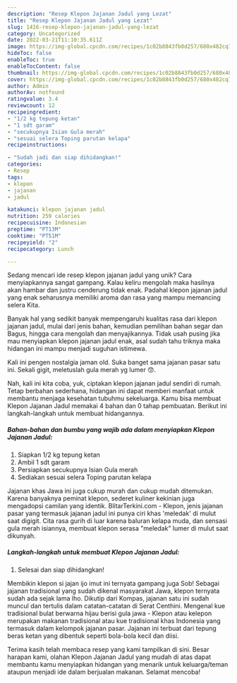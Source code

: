 ```yaml
---
description: "Resep Klepon Jajanan Jadul yang Lezat"
title: "Resep Klepon Jajanan Jadul yang Lezat"
slug: 1416-resep-klepon-jajanan-jadul-yang-lezat
category: Uncategorized
date: 2022-03-21T11:10:35.611Z
image: https://img-global.cpcdn.com/recipes/1c02b8843fb0d257/680x482cq70/klepon-jajanan-jadul-foto-resep-utama.jpg
hideToc: false
enableToc: true
enableTocContent: false
thumbnail: https://img-global.cpcdn.com/recipes/1c02b8843fb0d257/680x482cq70/klepon-jajanan-jadul-foto-resep-utama.jpg
cover: https://img-global.cpcdn.com/recipes/1c02b8843fb0d257/680x482cq70/klepon-jajanan-jadul-foto-resep-utama.jpg
author: Admin
authorAv: notfound
ratingvalue: 3.4
reviewcount: 12
recipeingredient:
- "1/2 kg tepung ketan"
- "1 sdt garam"
- "secukupnya Isian Gula merah"
- "sesuai selera Toping parutan kelapa"
recipeinstructions:

- "Sudah jadi dan siap dihidangkan!"
categories:
- Resep
tags:
- klepon
- jajanan
- jadul

katakunci: klepon jajanan jadul 
nutrition: 259 calories
recipecuisine: Indonesian
preptime: "PT13M"
cooktime: "PT51M"
recipeyield: "2"
recipecategory: Lunch

---
```





Sedang mencari ide resep klepon jajanan jadul yang unik? Cara menyiapkannya sangat gampang. Kalau keliru mengolah maka hasilnya akan hambar dan justru cenderung tidak enak. Padahal klepon jajanan jadul yang enak seharusnya memiliki aroma dan rasa yang mampu memancing selera Kita.





Banyak hal yang sedikit banyak mempengaruhi kualitas rasa dari klepon jajanan jadul, mulai dari jenis bahan, kemudian pemilihan bahan segar dan Bagus, hingga cara mengolah dan menyajikannya. Tidak usah pusing jika mau menyiapkan klepon jajanan jadul enak,      asal sudah tahu triknya maka hidangan ini mampu menjadi suguhan istimewa.














Kali ini pengen nostalgia jaman old. Suka banget sama jajanan pasar satu ini. Sekali gigit, meletuslah gula merah yg lumer 😙.






Nah, kali ini kita coba, yuk, ciptakan klepon jajanan jadul sendiri di rumah. Tetap berbahan sederhana, hidangan ini dapat memberi manfaat untuk membantu menjaga kesehatan tubuhmu sekeluarga. Kamu bisa membuat Klepon Jajanan Jadul memakai 4 bahan dan 0 tahap pembuatan. Berikut ini langkah-langkah untuk membuat hidangannya.

<!--inarticleads1-->

##### Bahan-bahan dan bumbu yang wajib ada dalam menyiapkan Klepon Jajanan Jadul:

1. Siapkan 1/2 kg tepung ketan
1. Ambil 1 sdt garam
1. Persiapkan secukupnya Isian Gula merah
1. Sediakan sesuai selera Toping parutan kelapa


Jajanan khas Jawa ini juga cukup murah dan cukup mudah ditemukan. Karena banyaknya peminat klepon, sederet kuliner kekinian juga mengadopsi camilan yang identik. BlitarTerkini.com - Klepon, jenis jajanan pasar yang termasuk jajanan jadul ini punya ciri khas &#39;meledak&#39; di mulut saat digigit. Cita rasa gurih di luar karena baluran kelapa muda, dan sensasi gula merah isiannya, membuat klepon serasa &#34;meledak&#34; lumer di mulut saat dikunyah. 

<!--inarticleads2-->

##### Langkah-langkah untuk membuat Klepon Jajanan Jadul:


1. Selesai dan siap dihidangkan!

Membikin klepon si jajan ijo imut ini ternyata gampang juga Sob! Sebagai jajanan tradisional yang sudah dikenal masyarakat Jawa, klepon ternyata sudah ada sejak lama lho. Dikutip dari Kompas, jajanan satu ini sudah muncul dan tertulis dalam catatan-catatan di Serat Centhini. Mengenal kue tradisional bulat berwarna hijau berisi gula jawa - Klepon atau kelepon merupakan makanan tradisional atau kue tradisional khas Indonesia yang termasuk dalam kelompok jajanan pasar. Jajanan ini terbuat dari tepung beras ketan yang dibentuk seperti bola-bola kecil dan diisi. 

Terima kasih telah membaca resep yang kami tampilkan di sini. Besar harapan kami, olahan Klepon Jajanan Jadul yang mudah di atas dapat membantu kamu menyiapkan hidangan yang menarik untuk keluarga/teman ataupun menjadi ide dalam berjualan makanan. Selamat mencoba!
